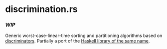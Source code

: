 # discrimination.rs

### ***WIP***

Generic worst-case-linear-time sorting and partitioning algorithms based on [discrim](http://www.diku.dk/hjemmesider/ansatte/henglein/papers/henglein2011a.pdf)[inators](http://www.diku.dk/hjemmesider/ansatte/henglein/papers/henglein2011c.pdf).
Partially a port of the [Haskell library of the same name](https://github.com/ekmett/discrimination).
